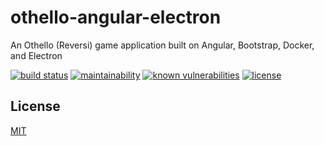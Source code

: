 # othello-angular-electron
An Othello (Reversi) game application built on Angular, Bootstrap, Docker, and Electron

[![build status](https://secure.travis-ci.org/tom-weatherhead/othello-angular-electron.svg)](https://travis-ci.org/tom-weatherhead/othello-angular-electron)
[![maintainability](https://api.codeclimate.com/v1/badges/2a66d64a08223583a60d/maintainability)](https://codeclimate.com/github/tom-weatherhead/othello-angular-electron/maintainability)
[![known vulnerabilities](https://snyk.io/test/github/tom-weatherhead/othello-angular-electron/badge.svg?targetFile=package.json&package-lock.json)](https://snyk.io/test/github/tom-weatherhead/othello-angular-electron?targetFile=package.json&package-lock.json)
[![license](https://img.shields.io/github/license/mashape/apistatus.svg)](https://github.com/tom-weatherhead/othello-angular-electron/blob/master/LICENSE)

## License
[MIT](https://choosealicense.com/licenses/mit/)
